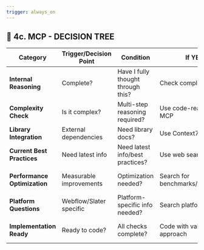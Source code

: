 ```yaml
---
trigger: always_on
---
```


## 🌲 4c. MCP - DECISION TREE
| Category | Trigger/Decision Point | Condition | If YES | If NO | Tools |
|----------|------------------------|-----------|---------|--------|-------|
| **Internal Reasoning** | Complete? | Have I fully thought through this? | Check complexity | Continue thinking | - |
| **Complexity Check** | Is it complex? | Multi-step reasoning required? | Use code-reasoning MCP | Proceed to next check | Code-Reasoning |
| **Library Integration** | External dependencies | Need library docs? | Use Context7 | Proceed to next check | Context7, Tavily/Brave |
| **Current Best Practices** | Need latest info | Need latest info/best practices? | Use web search | Proceed to next check | Tavily/Brave |
| **Performance Optimization** | Measurable improvements | Optimization needed? | Search for benchmarks/techniques | Proceed to next check | Tavily/Brave, Code-Reasoning |
| **Platform Questions** | Webflow/Slater specific | Platform-specific info needed? | Search platform docs | Proceed to implementation | Tavily/Brave, Context7 |
| **Implementation Ready** | Ready to code? | All checks complete? | Code with validated approach | Return to internal reasoning | - |